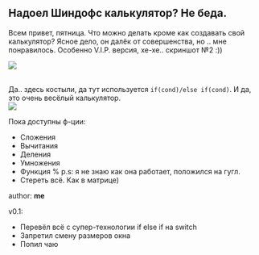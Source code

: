 ## Надоел Шиндофс калькулятор? Не беда.

Всем привет, пятница. Что можно делать кроме как создавать свой калькулятор? Ясное дело, он далёк от совершенства, но .. мне понравилось. Особенно V.I.P. версия, хе-хе.. скриншот №2 :))

![](https://github.com/zalatoff/QT_Calculator/blob/master/img_calc/calc_for_git.jpg?raw=true)

<br> Да.. здесь костыли, да тут используется `if(cond)/else if(cond)`. 
И да, это очень весёлый калькулятор.<br>
![](https://github.com/zalatoff/QT_Calculator/blob/master/img_calc/calc_for_git_v1.jpg?raw=true)

Пока доступны ф-ции:
* Сложения
* Вычитания
* Деления
* Умножения
* Функция % p.s: я не знаю как она работает, положился на гугл.
* Стереть всё. Как в матрице)


author: **me**

v0.1:
* Перевёл всё с супер-технологии if else if на switch
* Запретил смену размеров окна
* Попил чаю
